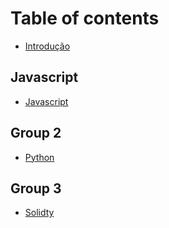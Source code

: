 # Table of contents

* [Introdução](README.md)

## Javascript

* [Javascript](group-1/javascript.md)

## Group 2

* [Python](group-2/python.md)

## Group 3

* [Solidty](group-3/solidty.md)
